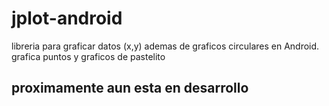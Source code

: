 # jplot-android
libreria para graficar datos (x,y) ademas de graficos circulares en Android.
grafica puntos y graficos de pastelito
## proximamente aun esta en desarrollo
